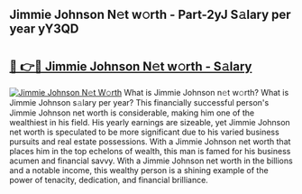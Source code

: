## Jimmie Johnson N𝚎t w𝚘rth - Part-2yJ S𝚊lary per year yY3QD

# <h2><a href="http://gc358ug.nevu.top/?p=Jimmie+Johnson">🔗 👉🔴 Jimmie Johnson N𝚎t w𝚘rth - S𝚊lary</a></h2>

[![Jimmie Johnson N𝚎t W𝚘rth](https://i.imgur.com/Oavwk0R.jpeg)](http://gc358ug.nevu.top/?p=Jimmie+Johnson)
What is Jimmie Johnson n𝚎t w𝚘rth? What is Jimmie Johnson s𝚊lary per year?
This financially successful person's Jimmie Johnson net worth is considerable, making him one of the wealthiest in his field. His yearly earnings are sizeable, yet Jimmie Johnson net worth is speculated to be more significant due to his varied business pursuits and real estate possessions. With a Jimmie Johnson net worth that places him in the top echelons of wealth, this man is famed for his business acumen and financial savvy. With a Jimmie Johnson net worth in the billions and a notable income, this wealthy person is a shining example of the power of tenacity, dedication, and financial brilliance.
